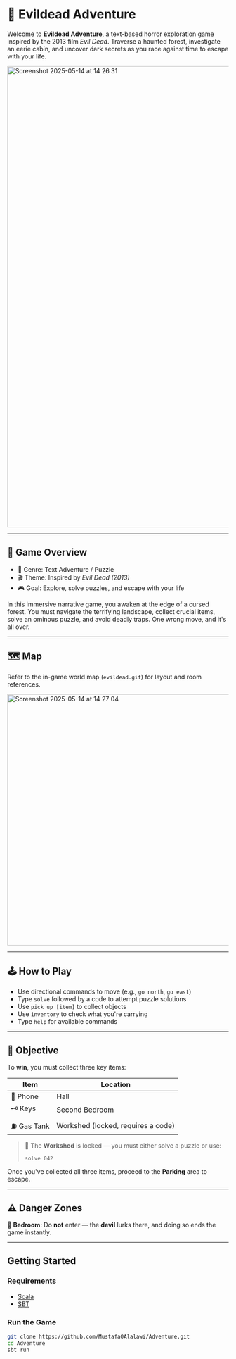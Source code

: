 # 👹 Evildead Adventure

Welcome to **Evildead Adventure**, a text-based horror exploration game inspired by the 2013 film *Evil Dead*. Traverse a haunted forest, investigate an eerie cabin, and uncover dark secrets as you race against time to escape with your life.


<img width="1048" alt="Screenshot 2025-05-14 at 14 26 31" src="https://github.com/user-attachments/assets/43b9c64b-06f9-4b6e-9610-4842935febce" />

---

## 🧭 Game Overview

- 🧱 Genre: Text Adventure / Puzzle
- 🎬 Theme: Inspired by *Evil Dead (2013)*
- 🎮 Goal: Explore, solve puzzles, and escape with your life

In this immersive narrative game, you awaken at the edge of a cursed forest. You must navigate the terrifying landscape, collect crucial items, solve an ominous puzzle, and avoid deadly traps. One wrong move, and it's all over.

---

## 🗺️ Map

Refer to the in-game world map (`evildead.gif`) for layout and room references.

<img width="571" alt="Screenshot 2025-05-14 at 14 27 04" src="https://github.com/user-attachments/assets/13163967-fc83-4a49-be24-e9848eb81113" />


---

## 🕹️ How to Play

- Use directional commands to move (e.g., `go north`, `go east`)
- Type `solve` followed by a code to attempt puzzle solutions
- Use `pick up [item]` to collect objects
- Use `inventory` to check what you're carrying
- Type `help` for available commands

---

## 🎯 Objective

To **win**, you must collect three key items:

| Item        | Location         |
|-------------|------------------|
| 📱 Phone     | Hall             |
| 🗝️ Keys      | Second Bedroom   |
| ⛽ Gas Tank  | Workshed (locked, requires a code) |

> 🧩 The **Workshed** is locked — you must either solve a puzzle or use:
> 
> ```text
> solve 042
> ```

Once you've collected all three items, proceed to the **Parking** area to escape.

---

## ⚠️ Danger Zones

🚫 **Bedroom**: Do **not** enter — the **devil** lurks there, and doing so ends the game instantly.

---

## Getting Started

### Requirements

- [Scala](https://www.scala-lang.org/)
- [SBT](https://www.scala-sbt.org/)

### Run the Game

```bash
git clone https://github.com/Mustafa0Alalawi/Adventure.git
cd Adventure
sbt run
